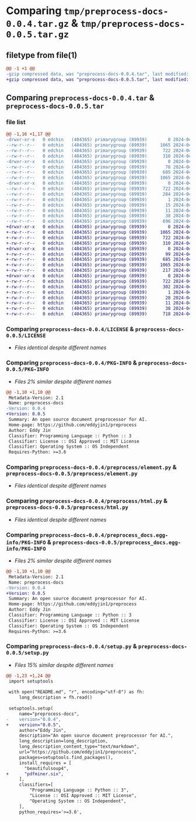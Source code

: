# Comparing `tmp/preprocess-docs-0.0.4.tar.gz` & `tmp/preprocess-docs-0.0.5.tar.gz`

## filetype from file(1)

```diff
@@ -1 +1 @@
-gzip compressed data, was "preprocess-docs-0.0.4.tar", last modified: Fri Apr 12 04:38:47 2024, max compression
+gzip compressed data, was "preprocess-docs-0.0.5.tar", last modified: Fri Apr 12 05:14:19 2024, max compression
```

## Comparing `preprocess-docs-0.0.4.tar` & `preprocess-docs-0.0.5.tar`

### file list

```diff
@@ -1,16 +1,17 @@
-drwxr-xr-x   0 edchin   (404365) primarygroup (89939)        0 2024-04-12 04:38:47.281505 preprocess-docs-0.0.4/
--rw-r--r--   0 edchin   (404365) primarygroup (89939)     1065 2024-04-12 03:51:18.000000 preprocess-docs-0.0.4/LICENSE
--rw-r--r--   0 edchin   (404365) primarygroup (89939)      722 2024-04-12 04:38:47.281336 preprocess-docs-0.0.4/PKG-INFO
--rw-r--r--   0 edchin   (404365) primarygroup (89939)      310 2024-04-12 03:51:17.000000 preprocess-docs-0.0.4/README.md
-drwxr-xr-x   0 edchin   (404365) primarygroup (89939)        0 2024-04-12 04:38:47.280217 preprocess-docs-0.0.4/preprocess/
--rw-r--r--   0 edchin   (404365) primarygroup (89939)       78 2024-04-12 03:51:25.000000 preprocess-docs-0.0.4/preprocess/__init__.py
--rw-r--r--   0 edchin   (404365) primarygroup (89939)      685 2024-04-12 04:35:52.000000 preprocess-docs-0.0.4/preprocess/element.py
--rw-r--r--   0 edchin   (404365) primarygroup (89939)     1065 2024-04-12 04:35:47.000000 preprocess-docs-0.0.4/preprocess/html.py
-drwxr-xr-x   0 edchin   (404365) primarygroup (89939)        0 2024-04-12 04:38:47.281091 preprocess-docs-0.0.4/preprocess_docs.egg-info/
--rw-r--r--   0 edchin   (404365) primarygroup (89939)      722 2024-04-12 04:38:47.000000 preprocess-docs-0.0.4/preprocess_docs.egg-info/PKG-INFO
--rw-r--r--   0 edchin   (404365) primarygroup (89939)      284 2024-04-12 04:38:47.000000 preprocess-docs-0.0.4/preprocess_docs.egg-info/SOURCES.txt
--rw-r--r--   0 edchin   (404365) primarygroup (89939)        1 2024-04-12 04:38:47.000000 preprocess-docs-0.0.4/preprocess_docs.egg-info/dependency_links.txt
--rw-r--r--   0 edchin   (404365) primarygroup (89939)       15 2024-04-12 04:38:47.000000 preprocess-docs-0.0.4/preprocess_docs.egg-info/requires.txt
--rw-r--r--   0 edchin   (404365) primarygroup (89939)       11 2024-04-12 04:38:47.000000 preprocess-docs-0.0.4/preprocess_docs.egg-info/top_level.txt
--rw-r--r--   0 edchin   (404365) primarygroup (89939)       38 2024-04-12 04:38:47.281571 preprocess-docs-0.0.4/setup.cfg
--rw-r--r--   0 edchin   (404365) primarygroup (89939)      696 2024-04-12 04:38:35.000000 preprocess-docs-0.0.4/setup.py
+drwxr-xr-x   0 edchin   (404365) primarygroup (89939)        0 2024-04-12 05:14:19.519540 preprocess-docs-0.0.5/
+-rw-r--r--   0 edchin   (404365) primarygroup (89939)     1065 2024-04-12 03:51:18.000000 preprocess-docs-0.0.5/LICENSE
+-rw-r--r--   0 edchin   (404365) primarygroup (89939)      722 2024-04-12 05:14:19.519294 preprocess-docs-0.0.5/PKG-INFO
+-rw-r--r--   0 edchin   (404365) primarygroup (89939)      310 2024-04-12 03:51:17.000000 preprocess-docs-0.0.5/README.md
+drwxr-xr-x   0 edchin   (404365) primarygroup (89939)        0 2024-04-12 05:14:19.518248 preprocess-docs-0.0.5/preprocess/
+-rw-r--r--   0 edchin   (404365) primarygroup (89939)       99 2024-04-12 04:57:22.000000 preprocess-docs-0.0.5/preprocess/__init__.py
+-rw-r--r--   0 edchin   (404365) primarygroup (89939)      685 2024-04-12 04:35:52.000000 preprocess-docs-0.0.5/preprocess/element.py
+-rw-r--r--   0 edchin   (404365) primarygroup (89939)     1065 2024-04-12 04:35:47.000000 preprocess-docs-0.0.5/preprocess/html.py
+-rw-r--r--   0 edchin   (404365) primarygroup (89939)      217 2024-04-12 05:03:12.000000 preprocess-docs-0.0.5/preprocess/pdf.py
+drwxr-xr-x   0 edchin   (404365) primarygroup (89939)        0 2024-04-12 05:14:19.519060 preprocess-docs-0.0.5/preprocess_docs.egg-info/
+-rw-r--r--   0 edchin   (404365) primarygroup (89939)      722 2024-04-12 05:14:19.000000 preprocess-docs-0.0.5/preprocess_docs.egg-info/PKG-INFO
+-rw-r--r--   0 edchin   (404365) primarygroup (89939)      302 2024-04-12 05:14:19.000000 preprocess-docs-0.0.5/preprocess_docs.egg-info/SOURCES.txt
+-rw-r--r--   0 edchin   (404365) primarygroup (89939)        1 2024-04-12 05:14:19.000000 preprocess-docs-0.0.5/preprocess_docs.egg-info/dependency_links.txt
+-rw-r--r--   0 edchin   (404365) primarygroup (89939)       28 2024-04-12 05:14:19.000000 preprocess-docs-0.0.5/preprocess_docs.egg-info/requires.txt
+-rw-r--r--   0 edchin   (404365) primarygroup (89939)       11 2024-04-12 05:14:19.000000 preprocess-docs-0.0.5/preprocess_docs.egg-info/top_level.txt
+-rw-r--r--   0 edchin   (404365) primarygroup (89939)       38 2024-04-12 05:14:19.519596 preprocess-docs-0.0.5/setup.cfg
+-rw-r--r--   0 edchin   (404365) primarygroup (89939)      718 2024-04-12 05:13:59.000000 preprocess-docs-0.0.5/setup.py
```

### Comparing `preprocess-docs-0.0.4/LICENSE` & `preprocess-docs-0.0.5/LICENSE`

 * *Files identical despite different names*

### Comparing `preprocess-docs-0.0.4/PKG-INFO` & `preprocess-docs-0.0.5/PKG-INFO`

 * *Files 2% similar despite different names*

```diff
@@ -1,10 +1,10 @@
 Metadata-Version: 2.1
 Name: preprocess-docs
-Version: 0.0.4
+Version: 0.0.5
 Summary: An open source document preprocessor for AI.
 Home-page: https://github.com/eddyjin1/preprocess
 Author: Eddy Jin
 Classifier: Programming Language :: Python :: 3
 Classifier: License :: OSI Approved :: MIT License
 Classifier: Operating System :: OS Independent
 Requires-Python: >=3.6
```

### Comparing `preprocess-docs-0.0.4/preprocess/element.py` & `preprocess-docs-0.0.5/preprocess/element.py`

 * *Files identical despite different names*

### Comparing `preprocess-docs-0.0.4/preprocess/html.py` & `preprocess-docs-0.0.5/preprocess/html.py`

 * *Files identical despite different names*

### Comparing `preprocess-docs-0.0.4/preprocess_docs.egg-info/PKG-INFO` & `preprocess-docs-0.0.5/preprocess_docs.egg-info/PKG-INFO`

 * *Files 2% similar despite different names*

```diff
@@ -1,10 +1,10 @@
 Metadata-Version: 2.1
 Name: preprocess-docs
-Version: 0.0.4
+Version: 0.0.5
 Summary: An open source document preprocessor for AI.
 Home-page: https://github.com/eddyjin1/preprocess
 Author: Eddy Jin
 Classifier: Programming Language :: Python :: 3
 Classifier: License :: OSI Approved :: MIT License
 Classifier: Operating System :: OS Independent
 Requires-Python: >=3.6
```

### Comparing `preprocess-docs-0.0.4/setup.py` & `preprocess-docs-0.0.5/setup.py`

 * *Files 15% similar despite different names*

```diff
@@ -1,23 +1,24 @@
 import setuptools
 
 with open("README.md", "r", encoding="utf-8") as fh:
     long_description = fh.read()
 
 setuptools.setup(
     name="preprocess-docs",
-    version="0.0.4",
+    version="0.0.5",
     author="Eddy Jin",
     description="An open source document preprocessor for AI.",
     long_description=long_description,
     long_description_content_type="text/markdown",
     url="https://github.com/eddyjin1/preprocess",
     packages=setuptools.find_packages(),
     install_requires = [
       "beautifulsoup4",
+      "pdfminer.six",
     ],
     classifiers=[
         "Programming Language :: Python :: 3",
         "License :: OSI Approved :: MIT License",
         "Operating System :: OS Independent",
     ],
     python_requires='>=3.6',
```

